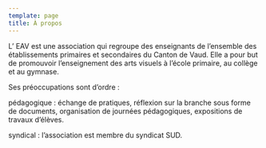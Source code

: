 ```yaml
---
template: page
title: À propos
---
```

L’ EAV est une association qui regroupe des enseignants de l’ensemble des établissements primaires et secondaires du Canton de Vaud. Elle a pour but de promouvoir l’enseignement des arts visuels à l’école primaire, au collège et au gymnase.



Ses préoccupations sont d’ordre :

pédagogique : échange de pratiques, réflexion sur la branche sous forme de documents, organisation de journées pédagogiques, expositions de travaux d’élèves.

syndical : l’association est membre du syndicat SUD.
